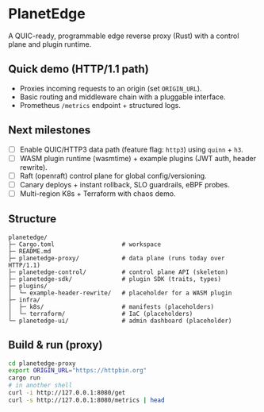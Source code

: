 # PlanetEdge

A QUIC-ready, programmable edge reverse proxy (Rust) with a control plane and plugin runtime.

## Quick demo (HTTP/1.1 path)
- Proxies incoming requests to an origin (set `ORIGIN_URL`).
- Basic routing and middleware chain with a pluggable interface.
- Prometheus `/metrics` endpoint + structured logs.

## Next milestones
- [ ] Enable QUIC/HTTP3 data path (feature flag: `http3`) using `quinn` + `h3`.
- [ ] WASM plugin runtime (wasmtime) + example plugins (JWT auth, header rewrite).
- [ ] Raft (openraft) control plane for global config/versioning.
- [ ] Canary deploys + instant rollback, SLO guardrails, eBPF probes.
- [ ] Multi-region K8s + Terraform with chaos demo.

## Structure
```
planetedge/
├─ Cargo.toml                   # workspace
├─ README.md
├─ planetedge-proxy/            # data plane (runs today over HTTP/1.1)
├─ planetedge-control/          # control plane API (skeleton)
├─ planetedge-sdk/              # plugin SDK (traits, types)
├─ plugins/
│  └─ example-header-rewrite/   # placeholder for a WASM plugin
├─ infra/
│  ├─ k8s/                      # manifests (placeholders)
│  └─ terraform/                # IaC (placeholders)
└─ planetedge-ui/               # admin dashboard (placeholder)
```

## Build & run (proxy)
```bash
cd planetedge-proxy
export ORIGIN_URL="https://httpbin.org"
cargo run
# in another shell
curl -i http://127.0.0.1:8080/get
curl -s http://127.0.0.1:8080/metrics | head
```
